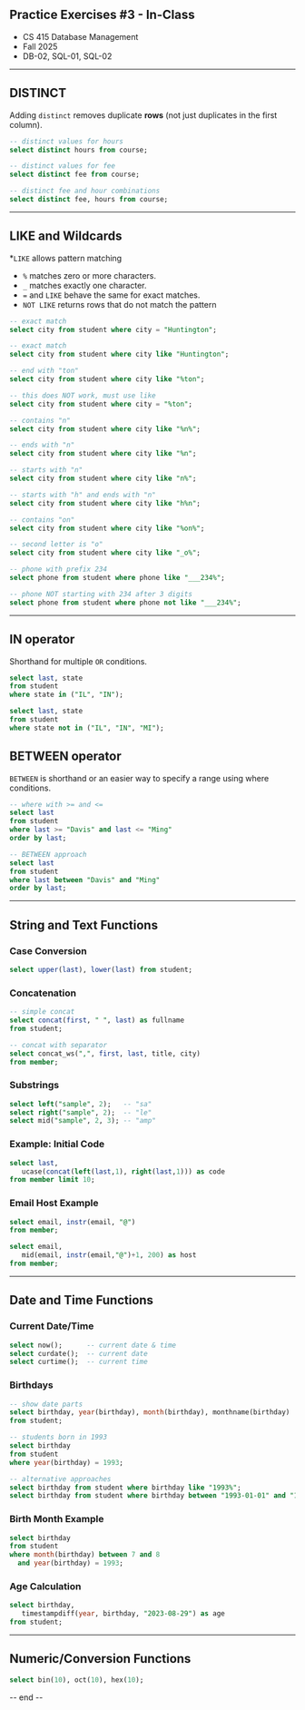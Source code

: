 ## Practice Exercises #3 - In-Class
- CS 415 Database Management
- Fall 2025
- DB-02, SQL-01, SQL-02

---

## DISTINCT
Adding `distinct` removes duplicate **rows** (not just duplicates in the first column).

```sql
-- distinct values for hours
select distinct hours from course;

-- distinct values for fee
select distinct fee from course;

-- distinct fee and hour combinations
select distinct fee, hours from course;
````

---

## LIKE and Wildcards

*`LIKE` allows pattern matching
* `%` matches zero or more characters.
* `_` matches exactly one character.
* `=` and `LIKE` behave the same for exact matches.
* `NOT LIKE` returns rows that do not match the pattern

```sql
-- exact match
select city from student where city = "Huntington";

-- exact match
select city from student where city like "Huntington";

-- end with "ton"
select city from student where city like "%ton";

-- this does NOT work, must use like
select city from student where city = "%ton";

-- contains "n"
select city from student where city like "%n%";

-- ends with "n"
select city from student where city like "%n";

-- starts with "n"
select city from student where city like "n%";

-- starts with "h" and ends with "n"
select city from student where city like "h%n";

-- contains "on"
select city from student where city like "%on%";

-- second letter is "o"
select city from student where city like "_o%";

-- phone with prefix 234
select phone from student where phone like "___234%";

-- phone NOT starting with 234 after 3 digits
select phone from student where phone not like "___234%";
```

---

## IN operator

Shorthand for multiple `OR` conditions.

```sql
select last, state 
from student 
where state in ("IL", "IN");

select last, state 
from student 
where state not in ("IL", "IN", "MI");
```

## BETWEEN operator

`BETWEEN` is shorthand or an easier way to specify a range using where conditions.

```sql
-- where with >= and <=
select last 
from student 
where last >= "Davis" and last <= "Ming"
order by last;

-- BETWEEN approach
select last 
from student 
where last between "Davis" and "Ming"
order by last;
```

---

## String and Text Functions

### Case Conversion

```sql
select upper(last), lower(last) from student;
```

### Concatenation

```sql
-- simple concat
select concat(first, " ", last) as fullname 
from student;

-- concat with separator
select concat_ws(",", first, last, title, city) 
from member;
```

### Substrings

```sql
select left("sample", 2);   -- "sa"
select right("sample", 2);  -- "le"
select mid("sample", 2, 3); -- "amp"
```

### Example: Initial Code

```sql
select last, 
   ucase(concat(left(last,1), right(last,1))) as code
from member limit 10;
```

### Email Host Example

```sql
select email, instr(email, "@") 
from member;

select email,
   mid(email, instr(email,"@")+1, 200) as host
from member;
```

---

## Date and Time Functions

### Current Date/Time

```sql
select now();      -- current date & time
select curdate();  -- current date
select curtime();  -- current time
```

### Birthdays

```sql
-- show date parts
select birthday, year(birthday), month(birthday), monthname(birthday)
from student;

-- students born in 1993
select birthday 
from student 
where year(birthday) = 1993;

-- alternative approaches
select birthday from student where birthday like "1993%";
select birthday from student where birthday between "1993-01-01" and "1993-12-31";
```

### Birth Month Example

```sql
select birthday
from student
where month(birthday) between 7 and 8
  and year(birthday) = 1993;
```

### Age Calculation

```sql
select birthday, 
   timestampdiff(year, birthday, "2023-08-29") as age
from student;
```

---

## Numeric/Conversion Functions

```sql
select bin(10), oct(10), hex(10);
```

-- end --

